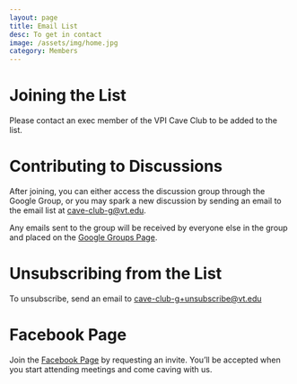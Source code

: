 ```yaml
---
layout: page
title: Email List
desc: To get in contact
image: /assets/img/home.jpg
category: Members
---
```


# Joining the List

Please contact an exec member of the VPI Cave Club to be added to the list.

# Contributing to Discussions

After joining, you can either access the discussion group through the Google Group, or you may spark a new discussion by sending an email to the email list at [cave-club-g@vt.edu](mailto:cave-club-g@vt.edu).

Any emails sent to the group will be received by everyone else in the group and placed on the [Google Groups Page](https://groups.google.com/a/vt.edu/d/forum/cave-club-g).

# Unsubscribing from the List

To unsubscribe, send an email to [cave-club-g+unsubscribe@vt.edu](mailto:cave-club-g+unsubscribe@vt.edu)

# Facebook Page

Join the [Facebook Page](https://www.facebook.com/groups/vpicaveclub/) by requesting an invite. You’ll be accepted when you start attending meetings and come caving with us.
